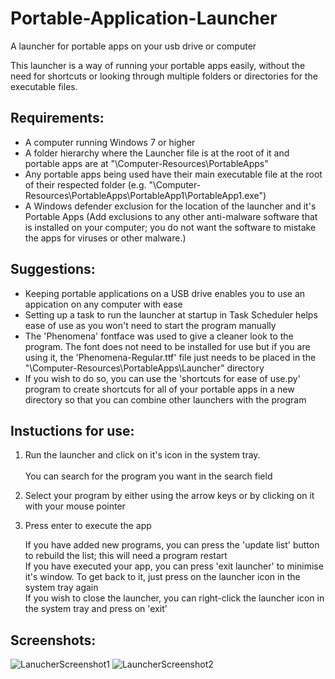 # Portable-Application-Launcher
A launcher for portable apps on your usb drive or computer

This launcher is a way of running your portable apps easily, without the need for shortcuts or looking through multiple folders or directories for the executable files.

## Requirements:
 - A computer running Windows 7 or higher
 - A folder hierarchy where the Launcher file is at the root of it and portable apps are at "\Computer-Resources\PortableApps\"
 - Any portable apps being used have their main executable file at the root of their respected folder (e.g. "\Computer-Resources\PortableApps\PortableApp1\PortableApp1.exe")
 - A Windows defender exclusion for the location of the launcher and it's Portable Apps (Add exclusions to any other anti-malware software that is installed on your computer; you do not want the software to mistake the apps for viruses or other malware.)

## Suggestions:
 - Keeping portable applications on a USB drive enables you to use an appication on any computer with ease
 - Setting up a task to run the launcher at startup in Task Scheduler helps ease of use as you won't need to start the program manually
 - The 'Phenomena' fontface was used to give a cleaner look to the program. The font does not need to be installed for use but if you are using it, the 'Phenomena-Regular.ttf' file just needs to be placed in the "\Computer-Resources\PortableApps\Launcher\" directory
 - If you wish to do so, you can use the 'shortcuts for ease of use.py' program to create shortcuts for all of your portable apps in a new directory so that you can combine other launchers with the program

## Instuctions for use:
1. Run the launcher and click on it's icon in the system tray.<br><br>
    You can search for the program you want in the search field
2. Select your program by either using the arrow keys or by clicking on it with your mouse pointer
3. Press enter to execute the app

    If you have added new programs, you can press the 'update list' button to rebuild the list; this will need a program restart <br>
    If you have executed your app, you can press 'exit launcher' to minimise it's window. To get back to it, just press on the launcher icon in the system tray again<br>
    If you wish to close the launcher, you can right-click the launcher icon in the system tray and press on 'exit'

## Screenshots:
![LanucherScreenshot1](https://user-images.githubusercontent.com/61658458/110971701-1acb7e00-8353-11eb-92e0-30561f996a04.png)
![LauncherScreenshot2](https://user-images.githubusercontent.com/61658458/110971703-1b641480-8353-11eb-9860-ca551d4d5b1c.png)
